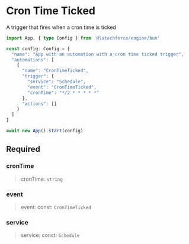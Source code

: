 # Cron Time Ticked

A trigger that fires when a cron time is ticked

```ts
import App, { type Config } from '@latechforce/engine/bun'

const config: Config = {
  "name": "App with an automation with a cron time ticked trigger",
  "automations": [
    {
      "name": "CronTimeTicked",
      "trigger": {
        "service": "Schedule",
        "event": "CronTimeTicked",
        "cronTime": "*/2 * * * * *"
      },
      "actions": []
    }
  ]
}

await new App().start(config)
```
## Required

### cronTime

>cronTime: `string`

### event

>event: const: `CronTimeTicked`

### service

>service: const: `Schedule`

